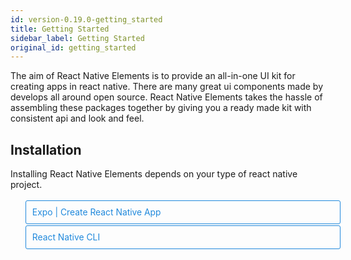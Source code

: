 ```yaml
---
id: version-0.19.0-getting_started
title: Getting Started
sidebar_label: Getting Started
original_id: getting_started
---
```


The aim of React Native Elements is to provide an all-in-one UI kit for creating apps in react native.
There are many great ui components made by develops all around open source. React Native Elements takes the hassle of
assembling these packages together by giving you a ready made kit with consistent api and look and feel.

## Installation

Installing React Native Elements depends on your type of react native project.

<style>
  .toggler li {
    display: inline-block;
    position: relative;
    top: 1px;
    padding: 10px;
    margin: 0px 2px 0px 2px;
    border: 1px solid #2089dc;
    border-bottom-color: transparent;
    border-radius: 3px 3px 0px 0px;
    color: #2089dc;
    background-color: transparent;
    font-size: 0.99em;
    cursor: pointer;
  }
  .toggler li:first-child {
    margin-left: 0;
  }
  .toggler li:last-child {
    margin-right: 0;
  }
  .toggler ul {
    width: 100%;
    display: inline-block;
    list-style-type: none;
    margin: 0;
    border-bottom: 1px solid #2089dc;
    cursor: default;
  }
  .mainContainer .wrapper .toggler ul {
    padding-left: 0;
  }
  .mainContainer .wrapper .toggler ul li {
    margin-bottom: 0;
  }
  @media screen and (max-width: 960px) {
    .toggler li,
    .toggler li:first-child,
    .toggler li:last-child {
      display: block;
      border-bottom-color: #2089dc;
      border-radius: 3px;
      margin: 2px 0px 2px 0px;
    }
    .toggler ul {
      border-bottom: 0;
    }
  }
  .toggler a {
    display: inline-block;
    padding: 10px 5px;
    margin: 2px;
    border: 1px solid #2089dc;
    border-radius: 3px;
    text-decoration: none !important;
  }
  .display-expo .toggler .button-expo,
  .display-native .toggler .button-native {
    background-color: #2089dc;
    color: white;
  }
  block { display: none; }
  .display-expo block.expo,
  .display-native block.native {
    display: block;
  }
</style>

<div class="toggler">
  <ul role="tablist" >
    <li id="expo" class="button-expo" aria-selected="false" role="tab" tabindex="0" aria-controls="expo" onclick="displayTab('expo')">
      Expo | Create React Native App
    </li>
    <li id="native" class="button-native" aria-selected="false" role="tab" tabindex="-1" aria-controls="nativetab" onclick="displayTab('native')">
      React Native CLI
    </li>
  </ul>
</div>

<block class="expo" />

[Expo](https://expo.io) or [create-react-native-app](https://github.com/react-community/create-react-native-app) projects include **react-native-vector-icons** out of the box, so all you need to do
is install **react-native-elements**.

```
yarn add react-native-elements
# or with npm
npm install --save react-native-elements
```

> **Note:**
> If you see the `UNMET PEER DEPENDENCY` warning for **react-native-vector-icons** like below, you can ignore it as _react-native-vector-icons_ is already installed by _expo_ or _crna_.
>
> ![React Native Vector Icons Unmet Peer Dependency](http://i.imgur.com/Uzwv5ue.png)

<block class="native" />

If your project is a standard React Native project created using `react-native init` (it should have an ios/android directory), then follow these installation instructions:

### Step 1: Install react-native-elements

```
yarn add react-native-elements
# or with npm
npm i react-native-elements --save
```

### Step 2: Install react-native-vector-icons

If you have already installed **react-native-vector-icons** as a dependency for your project you can skip this step. Otherwise run the following command:

```
# yarn
yarn add react-native-vector-icons
# or with npm
npm i --save react-native-vector-icons

# link
react-native link react-native-vector-icons
```

_If you have any issues installing react-native-vector-icons, check out their installation guide [here](https://github.com/oblador/react-native-vector-icons#installation) or debug it using [this issue](https://github.com/react-native-training/react-native-elements/issues/503)._

<script>
  function displayTab(value) {
    var container = document.getElementsByTagName('block')[0].parentNode;
    container.className = 'display-' + value;
  }
  function convertBlocks() {
    // Convert <div>...<span><block /></span>...</div>
    // Into <div>...<block />...</div>
    var blocks = document.querySelectorAll('block');
    for (var i = 0; i < blocks.length; ++i) {
      var block = blocks[i];
      var span = blocks[i].parentNode;
      var container = span.parentNode;
      container.insertBefore(block, span);
      container.removeChild(span);
    }
    // Convert <div>...<block />content<block />...</div>
    // Into <div>...<block>content</block><block />...</div>
    blocks = document.querySelectorAll('block');
    for (var i = 0; i < blocks.length; ++i) {
      var block = blocks[i];
      while (
        block.nextSibling &&
        block.nextSibling.tagName !== 'BLOCK'
      ) {
        block.appendChild(block.nextSibling);
      }
    }
  }
  convertBlocks();
  displayTab('expo')
</script>
